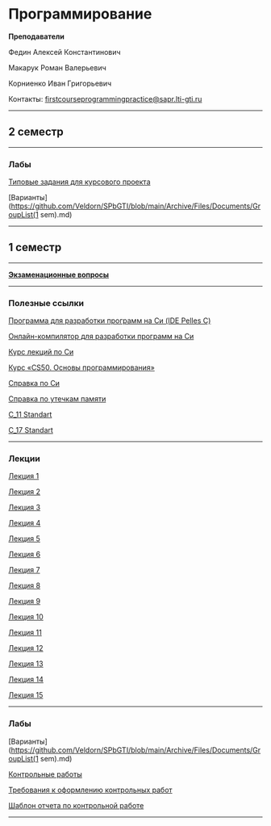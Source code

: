 # Программирование

**Преподаватели**

Федин Алексей Константинович

Макарук Роман Валерьевич

Корниенко Иван Григорьевич

Контакты: firstcourseprogrammingpractice@sapr.lti-gti.ru

____________
## 2 семестр
___________

### Лабы
[Типовые задания для курсового проекта](../Files/Programming/Курсовой%20проект%20(типовые%20задания).pdf)

[Варианты](https://github.com/Veldorn/SPbGTI/blob/main/Archive/Files/Documents/GroupList(1 sem).md)


____________
## 1 семестр
___________

[**Экзаменационные вопросы**](../Files/Programming/Экзаменационные%20вопросы.pdf)
___________
### Полезные ссылки

[Программа для разработки программ на Си (IDE Pelles C)](http://www.smorgasbordet.com/pellesc/)

[Онлайн-компилятор для разработки программ на Си](https://ideone.com/)

[Курс лекций по Си](https://learnc.info/c/)

[Курс «CS50. Основы программирования»](https://javarush.ru/quests/QUEST_HARVARD_CS50)

[Справка по Си](https://en.cppreference.com/w/c)

[Справка по утечкам памяти](https://m.youtube.com/watch?v=1stQbTuUBIE) 

[C_11 Standart](../Files/Programming/С11_Standart.pdf)

[C_17 Standart](../Files/Programming/C17_Standart_Draft.pdf)
_________
### Лекции

[Лекция 1](../Files/Programming/Лекция%201.pdf)

[Лекция 2](../Files/Programming/Лекция%202.pdf)

[Лекция 3](../Files/Programming/Лекция%203.pdf)

[Лекция 4](../Files/Programming/Лекция%204.pdf)

[Лекция 5](../Files/Programming/Лекция%205.pdf)

[Лекция 6](../Files/Programming/Лекция%206.pdf)

[Лекция 7](../Files/Programming/Лекция%207.pdf)

[Лекция 8](../Files/Programming/Лекция%208.pdf)

[Лекция 9](../Files/Programming/Лекция%209.pdf)

[Лекция 10](../Files/Programming/Лекция%2010.pdf)

[Лекция 11](../Files/Programming/Лекция%2011.pdf)

[Лекция 12](../Files/Programming/Лекция%2012.pdf)

[Лекция 13](../Files/Programming/Лекция%2013.pdf)

[Лекция 14](../Files/Programming/Лекция%2014.pdf)

[Лекция 15](../Files/Programming/Лекция%2015.pdf)
___________
### Лабы

[Варианты](https://github.com/Veldorn/SPbGTI/blob/main/Archive/Files/Documents/GroupList(1 sem).md)

[Контрольные работы](../Files/Programming/Kонтрольные_работы.pdf)

[Требования к оформлению контрольных работ](../Files/Programming/Требования%20к%20оформлению%20ВКР.pdf)

[Шаблон отчета по контрольной работе](../Files/Programming/Шаблон_отчёта_по_контрольной_работе_САПР_V5.docx)
___________
